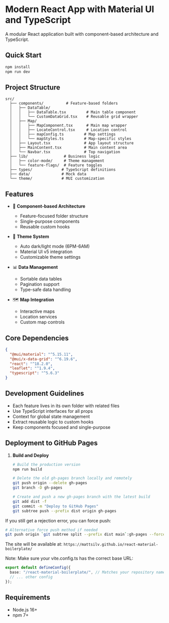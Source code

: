# Modern React App with Material UI and TypeScript

A modular React application built with component-based architecture and TypeScript.

## Quick Start

```bash
npm install
npm run dev
```

## Project Structure

```
src/
  ├── components/          # Feature-based folders
  │   ├── DataTable/
  │   │   ├── DataTable.tsx         # Main table component
  │   │   └── CustomDataGrid.tsx    # Reusable grid wrapper
  │   ├── Map/
  │   │   ├── MapComponent.tsx      # Main map wrapper
  │   │   ├── LocateControl.tsx     # Location control
  │   │   ├── mapConfig.ts         # Map settings
  │   │   └── mapStyles.ts         # Map-specific styles
  │   ├── Layout.tsx               # App layout structure
  │   ├── MainContent.tsx          # Main content area
  │   └── Navbar.tsx               # Top navigation
  ├── lib/                # Business logic
  │   ├── color-mode/     # Theme management
  │   └── feature-flags/  # Feature toggles
  ├── types/             # TypeScript definitions
  ├── data/              # Mock data
  └── theme/             # MUI customization
```

## Features

- 🎨 **Component-based Architecture**
  - Feature-focused folder structure
  - Single-purpose components
  - Reusable custom hooks
- 🌙 **Theme System**

  - Auto dark/light mode (6PM-6AM)
  - Material UI v5 integration
  - Customizable theme settings

- 📊 **Data Management**

  - Sortable data tables
  - Pagination support
  - Type-safe data handling

- 🗺️ **Map Integration**
  - Interactive maps
  - Location services
  - Custom map controls

## Core Dependencies

```json
{
  "@mui/material": "^5.15.11",
  "@mui/x-data-grid": "^6.19.6",
  "react": "^18.2.0",
  "leaflet": "^1.9.4",
  "typescript": "^5.6.3"
}
```

## Development Guidelines

- Each feature lives in its own folder with related files
- Use TypeScript interfaces for all props
- Context for global state management
- Extract reusable logic to custom hooks
- Keep components focused and single-purpose

## Deployment to GitHub Pages

1. **Build and Deploy**

   ```bash
   # Build the production version
   npm run build

   # Delete the old gh-pages branch locally and remotely
   git push origin --delete gh-pages
   git branch -D gh-pages

   # Create and push a new gh-pages branch with the latest build
   git add dist -f
   git commit -m "Deploy to GitHub Pages"
   git subtree push --prefix dist origin gh-pages
   ```

If you still get a rejection error, you can force push:

```bash
# Alternative force push method if needed
git push origin `git subtree split --prefix dist main`:gh-pages --force
```

The site will be available at: `https://mattsilv.github.io/react-material-boilerplate/`

Note: Make sure your vite.config.ts has the correct base URL:

```typescript
export default defineConfig({
  base: "/react-material-boilerplate/", // Matches your repository name
  // ... other config
});
```

## Requirements

- Node.js 16+
- npm 7+

